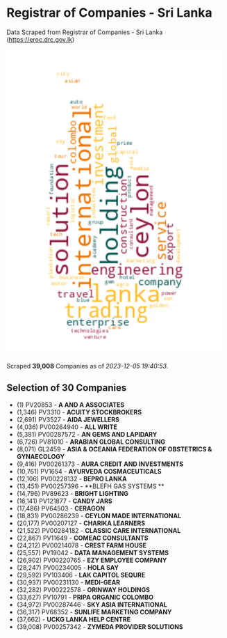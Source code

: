 # Registrar of Companies - Sri Lanka

Data Scraped from Registrar of Companies - Sri Lanka (https://eroc.drc.gov.lk)

![word-cloud](data/word_cloud.png)

Scraped **39,008** Companies as of *2023-12-05 19:40:53*.


## Selection of 30 Companies

* (1) PV20853 - **A AND A ASSOCIATES**
* (1,346) PV3310 - **ACUITY STOCKBROKERS**
* (2,691) PV3527 - **AIDA JEWELLERS**
* (4,036) PV00264940 - **ALL WRITE**
* (5,381) PV00287572 - **AN GEMS AND LAPIDARY**
* (6,726) PV81010 - **ARABIAN GLOBAL CONSULTING**
* (8,071) GL2459 - **ASIA & OCEANIA FEDERATION OF OBSTETRICS & GYNAECOLOGY**
* (9,416) PV00261373 - **AURA CREDIT AND INVESTMENTS**
* (10,761) PV1654 - **AYURVEDA COSMACEUTICALS**
* (12,106) PV00228132 - **BEPRO LANKA**
* (13,451) PV00257396 - **BLEFH GAS SYSTEMS **
* (14,796) PV89623 - **BRIGHT LIGHTING**
* (16,141) PV121877 - **CANDY JARS**
* (17,486) PV64503 - **CERAGON**
* (18,831) PV00286239 - **CEYLON MADE INTERNATIONAL**
* (20,177) PV00207127 - **CHARIKA LEARNERS**
* (21,522) PV00284182 - **CLASSIC CARE INTERNATIONAL**
* (22,867) PV11649 - **COMEAC CONSULTANTS**
* (24,212) PV00214078 - **CREST FARM HOUSE**
* (25,557) PV19042 - **DATA MANAGEMENT SYSTEMS**
* (26,902) PV00220765 - **EZY EMPLOYEE COMPANY**
* (28,247) PV00234005 - **HOLA SAY**
* (29,592) PV103406 - **LAK CAPITOL SEQURE**
* (30,937) PV00231130 - **MEDI-GEAR**
* (32,282) PV00222578 - **ORINWAY HOLDINGS**
* (33,627) PV10791 - **PRIPA ORGANIC COLOMBO**
* (34,972) PV00287446 - **SKY ASIA INTERNATIONAL**
* (36,317) PV68352 - **SUNLIFE MARKETING COMPANY**
* (37,662)  - **UCKG LANKA HELP CENTRE**
* (39,008) PV00257342 - **ZYMEDA PROVIDER SOLUTIONS**